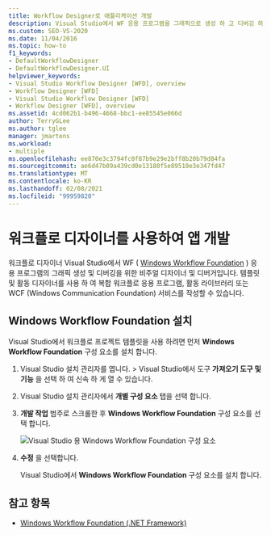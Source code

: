 ```yaml
---
title: Workflow Designer로 애플리케이션 개발
description: Visual Studio에서 WF 응용 프로그램을 그래픽으로 생성 하 고 디버깅 하는 데 사용할 수 있는 워크플로 디자이너를 사용 하 여 응용 프로그램을 개발 하는 방법을 알아봅니다.
ms.custom: SEO-VS-2020
ms.date: 11/04/2016
ms.topic: how-to
f1_keywords:
- DefaultWorkflowDesigner
- DefaultWorkflowDesigner.UI
helpviewer_keywords:
- Visual Studio Workflow Designer [WFD], overview
- Workflow Designer [WFD]
- Visual Studio Workflow Designer [WFD]
- Workflow Designer [WFD], overview
ms.assetid: 4cd062b1-b496-4668-bbc1-ee85545e066d
author: TerryGLee
ms.author: tglee
manager: jmartens
ms.workload:
- multiple
ms.openlocfilehash: ee870e3c3794fc0f87b9e29e2bff8b20b79d84fa
ms.sourcegitcommit: ae6d47b09a439cd0e13180f5e89510e3e347fd47
ms.translationtype: MT
ms.contentlocale: ko-KR
ms.lasthandoff: 02/08/2021
ms.locfileid: "99959820"
---
```

# <a name="develop-apps-with-the-workflow-designer"></a>워크플로 디자이너를 사용하여 앱 개발

워크플로 디자이너 Visual Studio에서 WF ( [Windows Workflow Foundation](/dotnet/framework/windows-workflow-foundation/index) ) 응용 프로그램의 그래픽 생성 및 디버깅을 위한 비주얼 디자이너 및 디버거입니다. 템플릿 및 활동 디자이너를 사용 하 여 복합 워크플로 응용 프로그램, 활동 라이브러리 또는 WCF (Windows Communication Foundation) 서비스를 작성할 수 있습니다.

## <a name="install-windows-workflow-foundation"></a>Windows Workflow Foundation 설치

Visual Studio에서 워크플로 프로젝트 템플릿을 사용 하려면 먼저 **Windows Workflow Foundation** 구성 요소를 설치 합니다.

1. Visual Studio 설치 관리자를 엽니다.   >  Visual Studio에서 도구 **가져오기 도구 및 기능** 을 선택 하 여 신속 하 게 열 수 있습니다.

1. Visual Studio 설치 관리자에서 **개별 구성 요소** 탭을 선택 합니다.

1. **개발 작업** 범주로 스크롤한 후 **Windows Workflow Foundation** 구성 요소를 선택 합니다.

   ![Visual Studio 용 Windows Workflow Foundation 구성 요소](media/windows-workflow-foundation-component.png)

1. **수정** 을 선택합니다.

   Visual Studio에서 **Windows Workflow Foundation** 구성 요소를 설치 합니다.

## <a name="see-also"></a>참고 항목

- [Windows Workflow Foundation (.NET Framework)](/dotnet/framework/windows-workflow-foundation/index)
